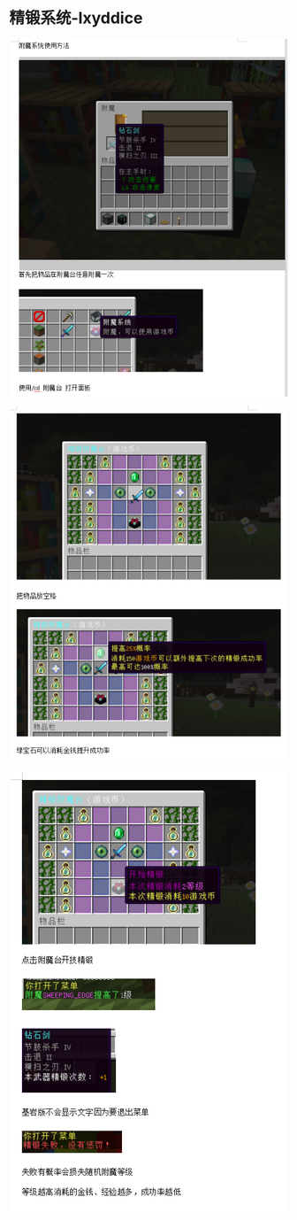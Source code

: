 # 精锻系统-lxyddice

![](<../../.gitbook/assets/image (26).png>)

![](<../../.gitbook/assets/image (27).png>)

![](<../../.gitbook/assets/image (29).png>)
